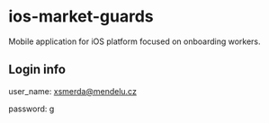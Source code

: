 # ios-market-guards
Mobile application for iOS platform focused on onboarding workers.

## Login info

user_name: xsmerda@mendelu.cz

password: g
